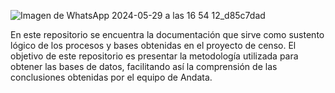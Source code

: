 ![Imagen de WhatsApp 2024-05-29 a las 16 54 12_d85c7dad](https://github.com/JuanSosa01/Andata/assets/145671097/0052e78b-1d4b-41dc-9163-315828fe450a)

En este repositorio se encuentra la documentación que sirve como sustento lógico de los procesos y bases obtenidas en el proyecto de censo. El objetivo de este repositorio es presentar la metodología utilizada para obtener las bases de datos, facilitando así la comprensión de las conclusiones obtenidas por el equipo de Andata.
